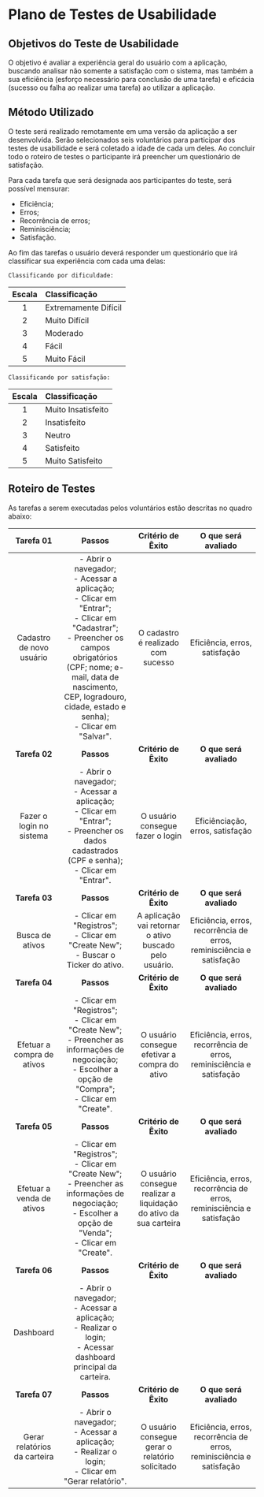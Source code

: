 # Plano de Testes de Usabilidade

## Objetivos do Teste de Usabilidade

O objetivo é avaliar a experiência geral do usuário com a aplicação, buscando analisar não somente a satisfação com o sistema, mas também a sua eficiência (esforço necessário para conclusão de uma tarefa) e eficácia (sucesso ou falha ao realizar uma tarefa) ao utilizar a aplicação.


## Método Utilizado
O teste será realizado remotamente em uma versão da aplicação a ser desenvolvida. Serão selecionados seis voluntários para participar dos testes de usabilidade e será coletado a idade de cada um deles. Ao concluir todo o roteiro de testes o participante irá preencher um questionário de satisfação.

Para cada tarefa que será designada aos participantes do teste, será possível mensurar: 

* Eficiência;
* Erros;
* Recorrência de erros;
* Reminisciência;
* Satisfação.


Ao fim das tarefas o usuário deverá responder um questionário que irá classificar sua experiência com cada uma delas:

`Classificando por dificuldade:` 

| **Escala** | **Classificação** |
| :---: | :--- |
| 1 | Extremamente Difícil |
| 2 | Muito Difícil |
| 3 | Moderado |
| 4 | Fácil |
| 5 | Muito Fácil |

`Classificando por satisfação:`

| **Escala** | **Classificação** |
| :---: | :--- |
| 1 | Muito Insatisfeito |
| 2 | Insatisfeito |
| 3 | Neutro |
| 4 | Satisfeito |
| 5 | Muito Satisfeito |


## Roteiro de Testes

As tarefas a serem executadas pelos voluntários estão descritas no quadro abaixo:

| **Tarefa 01** | **Passos** | **Critério de Êxito** | **O que será avaliado** |
| :---: | :---: | :---: | :---: |
|Cadastro de novo usuário | - Abrir o navegador; <br> - Acessar a aplicação; <br> - Clicar em "Entrar"; <br> - Clicar em "Cadastrar";  <br> - Preencher os campos obrigatórios (CPF; nome; e-mail, data de nascimento, CEP, logradouro, cidade, estado e senha); <br> - Clicar em "Salvar". | O cadastro é realizado com sucesso | Eficiência, erros, satisfação |
| **Tarefa 02** | **Passos** | **Critério de Êxito** | **O que será avaliado** |
|Fazer o login no sistema | - Abrir o navegador; <br> - Acessar a aplicação; <br> - Clicar em "Entrar";  <br> - Preencher os dados cadastrados (CPF e senha); <br> - Clicar em "Entrar". | O usuário consegue fazer o login | Eficiênciação, erros, satisfação |
| **Tarefa 03** | **Passos** | **Critério de Êxito** | **O que será avaliado** |
|Busca de ativos| - Clicar em "Registros"; <br> - Clicar em "Create New"; <br> - Buscar o Ticker do ativo. | A aplicação vai retornar o ativo buscado pelo usuário. | Eficiência, erros, recorrência de erros, reminisciência e satisfação|
| **Tarefa 04** | **Passos** | **Critério de Êxito** | **O que será avaliado** |
| Efetuar a compra de ativos | - Clicar em "Registros"; <br> - Clicar em "Create New"; <br> - Preencher as informações de negociação; <br> - Escolher a opção de "Compra"; <br> - Clicar em "Create". | O usuário consegue efetivar a compra do ativo | Eficiência, erros, recorrência de erros, reminisciência e satisfação |
| **Tarefa 05** | **Passos** | **Critério de Êxito** | **O que será avaliado** |
| Efetuar a venda de ativos | - Clicar em "Registros"; <br> - Clicar em "Create New"; <br> - Preencher as informações de negociação; <br> - Escolher a opção de "Venda"; <br> - Clicar em "Create". | O usuário consegue realizar a liquidação do ativo da sua carteira | Eficiência, erros, recorrência de erros, reminisciência e satisfação |
| **Tarefa 06** | **Passos** | **Critério de Êxito** | **O que será avaliado** |
| Dashboard | - Abrir o navegador; <br> - Acessar a aplicação; <br> - Realizar o login;  <br> - Acessar dashboard principal da carteira. |
| **Tarefa 07** | **Passos** | **Critério de Êxito** | **O que será avaliado** |
| Gerar relatórios da carteira | - Abrir o navegador; <br> - Acessar a aplicação; <br> - Realizar o login;  <br> - Clicar em "Gerar relatório". | O usuário consegue gerar o relatório solicitado | Eficiência, erros, recorrência de erros, reminisciência e satisfação |
